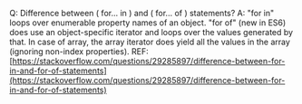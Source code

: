 Q:  Difference between ( for... in ) and ( for... of ) statements?
A:  "for in" loops over enumerable property names of an object.
    "for of" (new in ES6) does use an object-specific iterator and loops over the values generated by that.
    In case of array, the array iterator does yield all the values in the array (ignoring non-index properties).
REF: [https://stackoverflow.com/questions/29285897/difference-between-for-in-and-for-of-statements](https://stackoverflow.com/questions/29285897/difference-between-for-in-and-for-of-statements)


